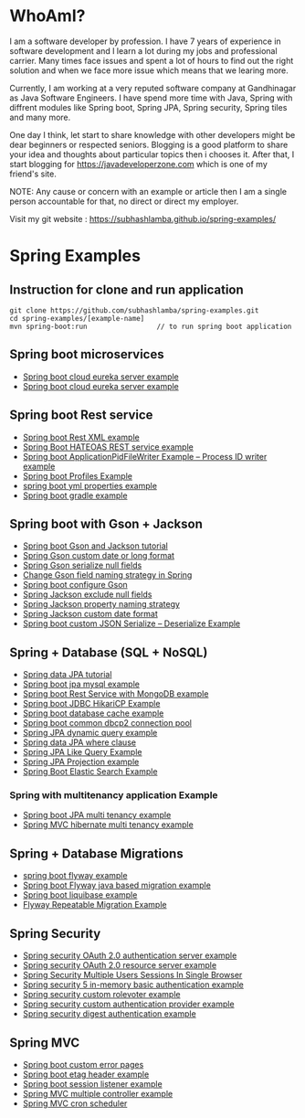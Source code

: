 # WhoAmI?

I am a software developer by profession. I have 7 years of experience in software development and I learn a lot during my jobs and professional carrier. Many times face issues and spent a lot of hours to find out the right solution and when we face more issue which means that we learing more.

Currently, I am working at a very reputed software company at Gandhinagar as Java Software Engineers. I have spend more time with Java, Spring with diffrent modules like Spring boot, Spring JPA, Spring security, Spring tiles and many more.  
 
One day I think, let start to share knowledge with other developers might be dear beginners or respected seniors. Blogging is a good platform to share your idea and thoughts about particular topics then i chooses it. After that, I start blogging for https://javadeveloperzone.com which is one of my friend's site. 
 
NOTE: Any cause or concern with an example or article then I am a single person accountable for that, no direct or direct my employer. 

Visit my git website : https://subhashlamba.github.io/spring-examples/

# Spring Examples

## Instruction for clone and run application

```shell
git clone https://github.com/subhashlamba/spring-examples.git
cd spring-examples/[example-name]
mvn spring-boot:run                 // to run spring boot application 
```

## Spring boot microservices

* [Spring boot cloud eureka server example](https://javadeveloperzone.com/spring-boot/spring-boot-cloud-eureka-server-example/)
* [Spring boot cloud eureka server example](https://javadeveloperzone.com/spring-boot/spring-boot-cloud-eureka-server-example/)

## Spring boot Rest service
* [Spring boot Rest XML example](https://javadeveloperzone.com/spring-boot/spring-boot-rest-xml-example/)
* [Spring Boot HATEOAS REST service example](https://javadeveloperzone.com/spring-boot/spring-boot-hateoas-rest-service-example/)
* [Spring boot ApplicationPidFileWriter Example – Process ID writer example](https://javadeveloperzone.com/spring-boot/spring-boot-applicationpidfilewriter-example-process-id-writer-example/)
* [Spring boot Profiles Example](https://javadeveloperzone.com/spring-boot/spring-boot-profiles-example/)
* [spring boot yml properties example](https://javadeveloperzone.com/spring-boot/spring-boot-yml-properties-example/)
* [Spring boot gradle example](https://javadeveloperzone.com/spring-boot/spring-boot-gradle-example/)

## Spring boot with Gson + Jackson
* [Spring boot Gson and Jackson tutorial](https://javadeveloperzone.com/spring-boot/spring-boot-gson-and-jackson-tutorial/)
* [Spring Gson custom date or long format](https://javadeveloperzone.com/spring-boot/spring-gson-custom-date-or-long-format/)
* [Spring Gson serialize null fields](https://javadeveloperzone.com/spring-boot/spring-gson-serialize-null-fields/)
* [Change Gson field naming strategy in Spring](https://javadeveloperzone.com/spring-boot/change-gson-field-naming-strategy-in-spring/)
* [Spring boot configure Gson](https://javadeveloperzone.com/spring-boot/spring-boot-configure-gson/)
* [Spring Jackson exclude null fields](https://javadeveloperzone.com/spring/spring-jackson-exclude-null-fields/)
* [Spring Jackson property naming strategy](https://javadeveloperzone.com/spring/spring-jackson-property-naming-strategy/)
* [Spring Jackson custom date format](https://javadeveloperzone.com/spring/spring-jackson-custom-date-format/)
* [Spring boot custom JSON Serialize – Deserialize Example](https://javadeveloperzone.com/spring-boot/spring-boot-custom-json-serialize-deserialize-example/)

## Spring + Database (SQL + NoSQL)
* [Spring data JPA tutorial](https://javadeveloperzone.com/spring-boot/spring-data-jpa-tutorial/)
* [Spring boot jpa mysql example](https://javadeveloperzone.com/spring-boot/spring-boot-jpa-mysql-example/)
* [Spring boot Rest Service with MongoDB example](https://javadeveloperzone.com/spring-boot/spring-boot-rest-service-with-mongodb-example/)
* [Spring boot JDBC HikariCP Example](https://javadeveloperzone.com/spring-boot/spring-boot-jdbc-hikaricp-example/)
* [Spring boot database cache example](https://javadeveloperzone.com/spring-boot/spring-boot-database-cache-example/)
* [Spring boot common dbcp2 connection pool](https://javadeveloperzone.com/spring-boot/spring-boot-common-dbcp2-connection-pool/)
* [Spring JPA dynamic query example](https://javadeveloperzone.com/spring/spring-jpa-dynamic-query-example/)
* [Spring data JPA where clause](https://javadeveloperzone.com/spring-boot/spring-data-jpa-where-clause/)
* [Spring JPA Like Query Example](https://javadeveloperzone.com/spring/spring-jpa-like-query-example/)
* [Spring JPA Projection example](https://javadeveloperzone.com/spring/spring-jpa-projection-example/)
* [Spring Boot Elastic Search Example](https://javadeveloperzone.com/spring-boot/spring-boot-elastic-search-example/)
### Spring with multitenancy application Example
* [Spring boot JPA multi tenancy example](https://javadeveloperzone.com/spring-boot/spring-boot-jpa-multi-tenancy-example/)
* [Spring MVC hibernate multi tenancy example](https://javadeveloperzone.com/hibernate/spring-hibernate-xml-multi-tenancy-example/)

## Spring + Database Migrations
* [spring boot flyway example](https://javadeveloperzone.com/spring-boot/spring-boot-flyway-example/)
* [Spring boot Flyway java based migration example](https://javadeveloperzone.com/spring-boot/spring-boot-flyway-java-based-migration-example/)
* [Spring boot liquibase example](https://javadeveloperzone.com/spring-boot/spring-boot-liquibase-example/)
* [Flyway Repeatable Migration Example](https://javadeveloperzone.com/java-basic/flyway-repeatable-migration-example/)

## Spring Security
* [Spring security OAuth 2.0 authentication server example](https://javadeveloperzone.com/spring-boot/spring-security-oauth-2-0-authentication-server/)
* [Spring security OAuth 2.0 resource server example](https://javadeveloperzone.com/spring-boot/spring-security-oauth-2-0-resource-server-example/)
* [Spring Security Multiple Users Sessions In Single Browser](https://javadeveloperzone.com/spring-boot/spring-security-multiple-users-sessions-single-browser/)
* [Spring security 5 in-memory basic authentication example](https://javadeveloperzone.com/spring-security/spring-security-5-in-memory-basic-authentication-example/)
* [Spring security custom rolevoter example](https://javadeveloperzone.com/spring-boot/spring-security-custom-rolevoter-example/)
* [Spring security custom authentication provider example](https://javadeveloperzone.com/spring-boot/spring-security-custom-authentication-provider-example/)
* [Spring security digest authentication example](https://javadeveloperzone.com/spring-boot/spring-security-digest-authentication-example/)

## Spring MVC
* [Spring boot custom error pages](https://javadeveloperzone.com/spring-boot/spring-boot-custom-error-pages/)
* [Spring boot etag header example](https://javadeveloperzone.com/spring-boot/spring-boot-etag-header-example/)
* [Spring boot session listener example](https://javadeveloperzone.com/spring-boot/spring-session-listener-example/)
* [Spring MVC multiple controller example](https://javadeveloperzone.com/spring-mvc/spring-multi-controller/)
* [Spring MVC cron scheduler](https://javadeveloperzone.com/spring-mvc/spring-mvc-cron-scheduler/)



